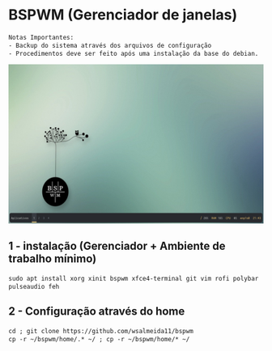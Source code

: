 # BSPWM (Gerenciador de janelas)
```
Notas Importantes:
- Backup do sistema através dos arquivos de configuração 
- Procedimentos deve ser feito após uma instalação da base do debian.
```
<img src = "screenshots/captura_1.png">

## 1 - instalação (Gerenciador + Ambiente de trabalho mínimo)
```
sudo apt install xorg xinit bspwm xfce4-terminal git vim rofi polybar pulseaudio feh
```
## 2 - Configuração através do home
```
cd ; git clone https://github.com/wsalmeida11/bspwm
cp -r ~/bspwm/home/.* ~/ ; cp -r ~/bspwm/home/* ~/
```

